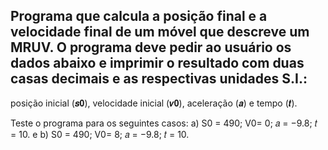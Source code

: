 <h2>Programa que calcula a posição final e a velocidade final de um móvel que descreve um MRUV. O programa deve pedir ao usuário os dados abaixo e imprimir o resultado com duas casas decimais e as respectivas unidades S.I.:</h2>

posição inicial (𝒔𝟎), velocidade inicial (𝒗𝟎), aceleração (𝒂) e tempo (𝒕).

Teste o programa para os seguintes casos: 
a) S0 = 490; V0= 0; 𝑎 = −9.8; 𝑡 = 10. e 
b) S0 = 490; V0= 8; 𝑎 = −9.8; 𝑡 = 10.
